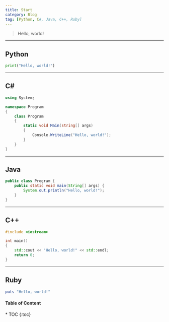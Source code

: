```yaml
---
title: Start
category: Blog
tag: [Python, C#, Java, C++, Ruby]
---
```


> Hello, world!

---

## Python
```python
print("Hello, world!")
```

---

## C#
```c#
using System;

namespace Program
{
    class Program
    {
        static void Main(string[] args)
        {
            Console.WriteLine("Hello, world!");
        }
    }
}
```

---

## Java
```java
public class Program {
    public static void main(String[] args) {
        System.out.println("Hello, world!");
    }
}
```

---

## C++
```c++
#include <iostream>

int main()
{
    std::cout << "Hello, world!" << std::endl;
    return 0;
}
```

---

## Ruby
```ruby
puts "Hello, world!"
```

<nav class="post-toc" markdown="1">
  <h4>Table of Content</h4>
* TOC
{:toc}
</nav>